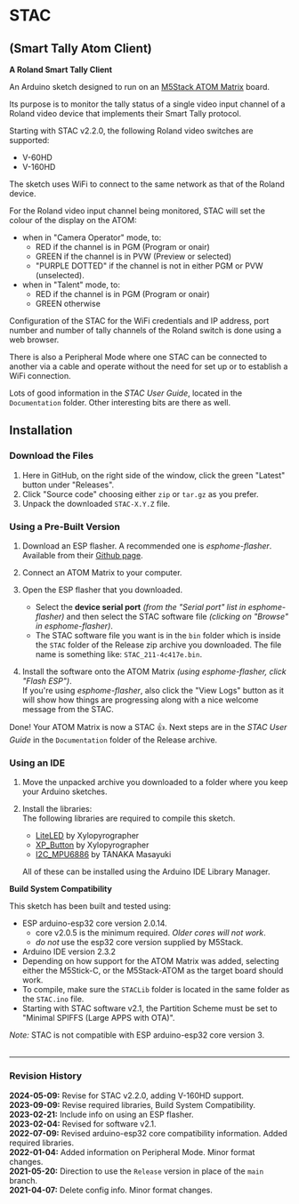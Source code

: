 # STAC  
## (Smart Tally Atom Client)  
**A Roland Smart Tally Client**  

An Arduino sketch designed to run on an [M5Stack ATOM Matrix](https://docs.m5stack.com/#/en/core/atom_matrix) board.

Its purpose is to monitor the tally status of a single video input channel 
of a Roland video device that implements their Smart Tally protocol.

Starting with STAC v2.2.0, the following Roland video switches are supported:

* V-60HD
* V-160HD

The sketch uses WiFi to connect to the same network as that of the Roland device.

For the Roland video input channel being monitored, STAC will set
the colour of the display on the ATOM:

+ when in "Camera Operator" mode, to:  
     - RED if the channel is in PGM (Program or onair)
     - GREEN if the channel is in PVW (Preview or selected)
     - "PURPLE DOTTED" if the channel is not in either PGM or PVW (unselected).  
+ when in "Talent" mode, to:
     - RED if the channel is in PGM (Program or onair)
     - GREEN otherwise

Configuration of the STAC for the WiFi credentials and IP address, port number and number of tally channels of the Roland switch is done using a web browser.

There is also a Peripheral Mode where one STAC can be connected to another via a cable and operate without the need for set up or to establish a WiFi connection.

Lots of good information in the *STAC User Guide*, located in the `Documentation` folder. Other interesting bits are there as well.

## Installation

### Download the Files

1. Here in GitHub, on the right side of the window, click the green "Latest" button under "Releases".
1. Click "Source code" choosing either `zip` or `tar.gz` as you prefer.
1. Unpack the downloaded `STAC-X.Y.Z` file.

### Using a Pre-Built Version

1. Download an ESP flasher. A recommended one is *esphome-flasher*. Available from their [Github page](https://github.com/esphome/esphome-flasher).

1. Connect an ATOM Matrix to your computer.

1. Open the ESP flasher that you downloaded.
    + Select the **device serial port** *(from the "Serial port" list in esphome-flasher)* and then select the STAC software file *(clicking on "Browse" in esphome-flasher)*.
    + The STAC software file you want is in the `bin` folder which is inside the `STAC` folder of the Release zip archive you downloaded. The file name is something like:  `STAC_211-4c417e.bin`.

1. Install the software onto the ATOM Matrix *(using esphome-flasher, click "Flash ESP")*.<br>If you're using *esphome-flasher*, also click the "View Logs" button as it will show how things are progressing along with a nice welcome message from the STAC.

Done! Your ATOM Matrix is now a STAC 👍. Next steps are in the *STAC User Guide* in the `Documentation` folder of the Release archive.

### Using an IDE

1. Move the unpacked archive you downloaded to a folder where you keep your Arduino sketches.

1. Install the libraries:<br>
The following libraries are required to compile this sketch.<br>

    + [LiteLED](https://github.com/Xylopyrographer/LiteLED) by Xylopyrographer
    + [XP_Button](https://github.com/Xylopyrographer/XP_Button) by Xylopyrographer
    + [I2C_MPU6886](https://github.com/tanakamasayuki/I2C_MPU6886) by TANAKA Masayuki

    All of these can be installed using the Arduino IDE Library Manager.


**Build System Compatibility**

This sketch has been built and tested using:    
    
+ ESP arduino-esp32 core version 2.0.14.
  + core v2.0.5 is the minimum required. *Older cores will not work*.
  + *do not* use the esp32 core version supplied by M5Stack.
+ Arduino IDE version 2.3.2
+ Depending on how support for the ATOM Matrix was added, selecting either the M5Stick-C, or the M5Stack-ATOM as the target board should work.
+ To compile, make sure the `STACLib` folder is located in the same folder as the `STAC.ino` file.
+ Starting with STAC software v2.1, the Partition Scheme must be set to "Minimal SPIFFS (Large APPS with OTA)".

*Note:* STAC is not compatible with ESP arduino-esp32 core version 3.
<br><br>

---
### Revision History

**2024-05-09:** Revise for STAC v2.2.0, adding V-160HD support.<br>
**2023-09-09:** Revise required libraries, Build System Compatibility.<br>
**2023-02-21:** Include info on using an ESP flasher.<br>
**2023-02-04:** Revised for software v2.1.<br>
**2022-07-09:** Revised arduino-esp32 core compatibility information. Added required libraries.<br>
**2022-01-04:** Added information on Peripheral Mode. Minor format changes.<br>
**2021-05-20:** Direction to use the `Release` version in place of the `main` branch.<br>
**2021-04-07:** Delete config info. Minor format changes.<br>

